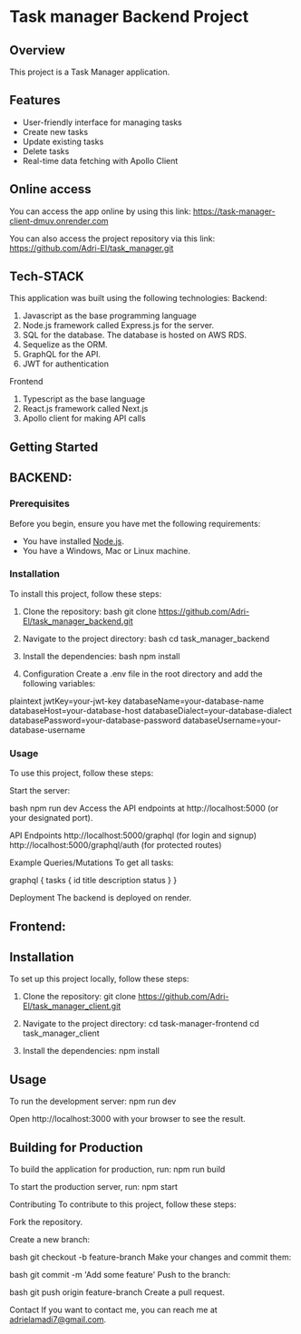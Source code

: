 # Task manager Backend Project

## Overview
This project is a Task Manager application. 

## Features
- User-friendly interface for managing tasks
- Create new tasks
- Update existing tasks
- Delete tasks
- Real-time data fetching with Apollo Client

## Online access
You can access the app online by using this link: https://task-manager-client-dmuv.onrender.com

You can also access the project repository via this link: https://github.com/Adri-El/task_manager.git

## Tech-STACK
This application was built using  the following technologies:
Backend:
1. Javascript as the base programming language
2. Node.js framework called Express.js for the server. 
3. SQL for the database. The database is hosted on AWS RDS.
4. Sequelize as the ORM.
5. GraphQL for the API.
6. JWT for authentication 

Frontend
1. Typescript as the base language
2. React.js framework called Next.js
3. Apollo client for making API calls

## Getting Started
## BACKEND:
### Prerequisites
Before you begin, ensure you have met the following requirements:
- You have installed [Node.js](https://nodejs.org/).
- You have a Windows, Mac or Linux machine.

### Installation
To install this project, follow these steps:

1. Clone the repository:
   bash
   git clone https://github.com/Adri-El/task_manager_backend.git

2. Navigate to the project directory:
  bash
  cd task_manager_backend

3. Install the dependencies:
  bash
  npm install

4. Configuration
  Create a .env file in the root directory and add the following variables:

plaintext
jwtKey=your-jwt-key
databaseName=your-database-name
databaseHost=your-database-host
databaseDialect=your-database-dialect
databasePassword=your-database-password
databaseUsername=your-database-username

### Usage
To use this project, follow these steps:

Start the server:

bash
npm run dev
Access the API endpoints at http://localhost:5000 (or your designated port).

API Endpoints
http://localhost:5000/graphql (for login and signup)
http://localhost:5000/graphql/auth (for protected routes)


Example Queries/Mutations
To get all tasks:

graphql
{
  tasks {
    id
    title
    description
    status
  }
}


Deployment
The backend is deployed on render.


## Frontend:

## Installation
To set up this project locally, follow these steps:

1. Clone the repository:
    git clone https://github.com/Adri-El/task_manager_client.git

2. Navigate to the project directory: cd task-manager-frontend
    cd task_manager_client

3. Install the dependencies:
    npm install

## Usage
To run the development server:
    npm run dev

Open http://localhost:3000 with your browser to see the result.

## Building for Production
To build the application for production, run:
    npm run build

To start the production server, run:
npm start


Contributing
To contribute to this project, follow these steps:

Fork the repository.

Create a new branch:

bash
git checkout -b feature-branch
Make your changes and commit them:

bash
git commit -m 'Add some feature'
Push to the branch:

bash
git push origin feature-branch
Create a pull request.

Contact
If you want to contact me, you can reach me at adrielamadi7@gmail.com.

